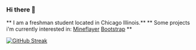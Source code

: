 ### Hi there 👋


** I am a freshman student located in Chicago Illinois.**
** Some projects i'm currently interested in:
    [Mineflayer](https://github.com/PrismarineJS/mineflayer/)
    [Bootstrap](https://github.com/twbs/bootstrap)
    **
<!--
**interceptic/interceptic** is a ✨ _special_ ✨ repository because its `README.md` (this file) appears on your GitHub profile.
Here are some ideas to get you started:

- 🔭 I’m currently working on ...
- 🌱 I’m currently learning ...
- 👯 I’m looking to collaborate on ...
- 🤔 I’m looking for help with ...
- 💬 Ask me about ...
- 📫 How to reach me: ...
- 😄 Pronouns: ...
- ⚡ Fun fact: ...
-->

[![GitHub Streak](https://streak-stats.demolab.com?user=interceptic&theme=blue-navy&border_radius=22)](https://git.io/streak-stats)
